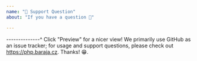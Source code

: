 ```yaml
---
name: "🤗 Support Question"
about: "If you have a question 💬"

---
```


--------------^ Click "Preview" for a nicer view!
We primarily use GitHub as an issue tracker; for usage and support questions, please check out https://php.baraja.cz. Thanks! 😁.
